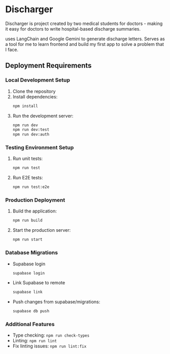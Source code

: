 # Discharger

Discharger is project created by two medical students for doctors - making it easy for doctors to write hospital-based discharge summaries.

uses LangChain and Google Gemini to generate discharge letters. Serves as a tool for me to learn frontend and build my first app to solve a problem that I face.

## Deployment Requirements

### Local Development Setup
1. Clone the repository
2. Install dependencies:
   ```bash
   npm install
   ```
3. Run the development server:
   ```bash
   npm run dev
   npm run dev:test
   npm run dev:auth
   ```

### Testing Environment Setup
1. Run unit tests:
   ```bash
   npm run test
   ```
2. Run E2E tests:
   ```bash
   npm run test:e2e
   ```

### Production Deployment
1. Build the application:
   ```bash
   npm run build
   ```
2. Start the production server:
   ```bash
   npm run start
   ```

### Database Migrations
- Supabase login
  ```bash
  supabase login
  ```
- Link Supabase to remote
  ```bash
  supabase link
  ```
- Push changes from supabase/migrations:
  ```bash
  supabase db push
  ```

### Additional Features
- Type checking: `npm run check-types`
- Linting: `npm run lint`
- Fix linting issues: `npm run lint:fix`
